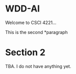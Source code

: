 # WDD-AI

   Welcome to CSCI 4221...

   This is the second *paragraph 

# Section 2

TBA. I do not have anything yet.
